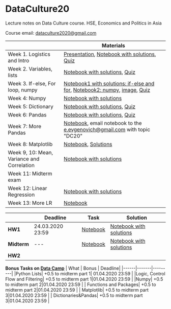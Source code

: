 # DataCulture20
Lecture notes on Data Culture course. HSE, Economics and Politics in Asia

Course email: dataculture2020@gmail.com

|         | Materials     |
| ------- | ------------- |
| Week 1. Logistics and Intro  | [Presentation](https://docs.google.com/presentation/d/1vN23KKk7OWdoL-mRhW2JvpUHvmMCfsaul3EaxGK3SxQ/edit?usp=sharing), [Notebook with solutions](https://colab.research.google.com/drive/1hZVQMz-ZiBULGzdnT6ZgpPvZu_wg67Zz), [Quiz](https://forms.gle/P5CWq52cR4Cugbzn7)  |
| Week 2. Variables, lists | [Notebook with solutions](https://colab.research.google.com/drive/1HiZ9gQOO1jbTS3VGdYJMejBEhXHfVeIj), [Quiz](https://forms.gle/quk5RoKA4XNaP2Rn9)|
|Week 3. If-else, For loop, numpy | [Notebook1 with solutions: if-else and for](https://colab.research.google.com/drive/1L-TAYRo5t23Cm8CF9z3gKxzmzyzQyKUZ), [Notebook2: numpy](https://drive.google.com/file/d/1krK47zzILf856msoJ4u6MSLNdBRi2Bae/view?usp=sharing), [image](https://drive.google.com/file/d/1Z5I7pfPfDkQx2HKg4QL94_xRHytk1fLb/view?usp=sharing), [Quiz](https://forms.gle/wdciaCvmYXZTzbwr5)|
| Week 4: Numpy | [Notebook with solutions](https://drive.google.com/file/d/1JnFFVN1Mk_1yfzgVc8bqoDECBHmz6TLK/view?usp=sharing)|
| Week 5: Dictionary  | [Notebook with solutions](https://colab.research.google.com/drive/1nyqvjaNf38eMLHB1jX_E_xeFY2INkYn8), [Quiz](https://docs.google.com/forms/d/e/1FAIpQLSdEvGhYM7AfZHdFrZmSNrF3lSriej6r8plcPdglLl2LR6PocA/viewform?usp=sf_link)|
| Week 6: Pandas | [Notebook with solutions](https://colab.research.google.com/drive/1XRHXJxblVXaHMuuh1sM0WKG4Z81G8qh8), [Quiz](https://forms.gle/iWH4g5fCfVTHsNWo6)|
| Week 7: More Pandas | [Notebook](https://colab.research.google.com/drive/1sm88oZAi1PK9L3uI9LN3y3qW36mvBxJ8), email notebook to the e.evgenovich@gmail.com with topic "DC20"|
|Week 8: Matplotlib | [Notebook](https://colab.research.google.com/drive/1CqCu-_PDdWDtvTKWGF28l14RZ8HzhMnG), [Solutions](https://colab.research.google.com/drive/1StqAkS8X7PPE6OeFcKrf8yWdhilCa0QL)|
| Week 9, 10: Mean, Variance and Correlation | [Notebook with solutions](https://colab.research.google.com/drive/1AgOs3n4taYX2Q1wHLCYuhJvbnApNt_rj) |
| Week 11: Midterm exam ||
| Week 12: Linear Regression | [Notebook with solutions](https://colab.research.google.com/drive/14wmf4yUdkQuYC1gzSfdkwxKdfxK-Elrp)
| Week 13: More LR | [Notebook](https://github.com/polyhex-sqr/data_culture_hse/blob/master/seminar_6_correlation_linear_regression/regression_guide.ipynb)|

| |Deadline | Task | Solution|
|-|---------|------|----------|
| **HW1** |24.03.2020 23:59| [Notebook](https://colab.research.google.com/drive/1JHv-EtanbzbwmAR6xb8s3kdJZWu0sOc6)| [Notebook with solutions](https://colab.research.google.com/drive/12PuxigKI8XRlgIfo1uX6HK7_7kHEzZw2)|
| **Midterm** | --- | [Notebook](https://drive.google.com/file/d/1pYPByGuHsZBPGoN8SWOMYQB0_T8ZLJPh/view?usp=sharing) | [Notebook with solutions](https://drive.google.com/file/d/1S7-w4Jduun2UL0xJPMs5OTslcOWPAmyR/view?usp=sharing) |
| **HW2**|   |    |    |


**Bonus Tasks on [Data Camp](https://www.datacamp.com/groups/shared_links/0c185098014555649ee2722bd7ae5b74ae52d89d4ace2762b521d636941ff422)**
| What | Bonus | Deadline|
|------|-------|---------|
|Python Lists| +0.5 to midterm part 1| 01.04.2020 23:59 |
|Logic, Control Flow and Filtering| +0.5 to midterm part 1|01.04.2020 23:59 |
|Numpy| +0.5 to midterm part 2|01.04.2020 23:59 |
| Functions and Packages| +0.5 to midterm part 2|01.04.2020 23:59 |
| Matplotlib| +0.5 to midterm part 3|01.04.2020 23:59 |
| Dictionaries&Pandas| +0.5 to midterm part 3|01.04.2020 23:59 |

